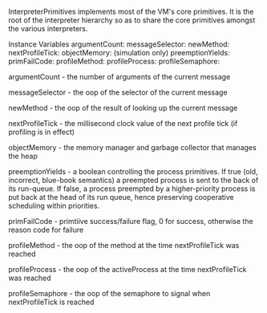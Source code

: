 InterpreterPrimitives implements most of the VM's core primitives.  It is the root of the interpreter hierarchy so as to share the core primitives amongst the various interpreters.

Instance Variables
	argumentCount:	<Integer>
	messageSelector:	<Integer>
	newMethod:		<Integer>
	nextProfileTick:		<Integer>
	objectMemory:		<ObjectMemory> (simulation only)
	preemptionYields:	<Boolean>
	primFailCode:		<Integer>
	profileMethod:		<Integer>
	profileProcess:		<Integer>
	profileSemaphore:	<Integer>

argumentCount
	- the number of arguments of the current message

messageSelector
	- the oop of the selector of the current message

newMethod
	- the oop of the result of looking up the current message

nextProfileTick
	- the millisecond clock value of the next profile tick (if profiling is in effect)

objectMemory
	- the memory manager and garbage collector that manages the heap

preemptionYields
	- a boolean controlling the process primitives.  If true (old, incorrect, blue-book semantics) a preempted process is sent to the back of its run-queue.  If false, a process preempted by a higher-priority process is put back at the head of its run queue, hence preserving cooperative scheduling within priorities.

primFailCode
	- primtiive success/failure flag, 0 for success, otherwise the reason code for failure

profileMethod
	- the oop of the method at the time nextProfileTick was reached

profileProcess
	- the oop of the activeProcess at the time nextProfileTick was reached

profileSemaphore
	- the oop of the semaphore to signal when nextProfileTick is reached
